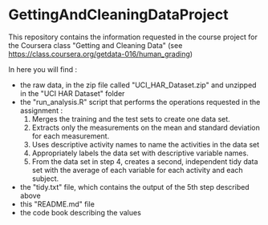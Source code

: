 GettingAndCleaningDataProject
=============================

This repository contains the information requested in the course project for the Coursera class "Getting and Cleaning Data" (see https://class.coursera.org/getdata-016/human_grading)

In here you will find :
* the raw data, in the zip file called "UCI_HAR_Dataset.zip" and unzipped in the "UCI HAR Dataset" folder
* the "run_analysis.R" script that performs the operations requested in the assignment :
  1. Merges the training and the test sets to create one data set.
  2. Extracts only the measurements on the mean and standard deviation for each measurement. 
  3. Uses descriptive activity names to name the activities in the data set
  4. Appropriately labels the data set with descriptive variable names. 
  5. From the data set in step 4, creates a second, independent tidy data set with the average of each variable for each activity and each subject.
* the "tidy.txt" file, which contains the output of the 5th step described above
* this "README.md" file
* the code book describing the values

